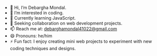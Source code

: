 - 👋 Hi, I’m Debargha Mondal.
- 👀 I’m interested in coding.
- 🌱 Currently learning JavaScript.
- 💞️ Seeking collaboration on web development projects.
- 📫 Reach me at: debarghamondal41022@gmail.com
- 😄 Pronouns: he/him
- ⚡ Fun fact: I enjoy creating mini web projects to experiment with new coding techniques and designs.
<!---
DebarghaMondal/DebarghaMondal is a ✨ special ✨ repository because its `README.md` (this file) appears on your GitHub profile.
You can click the Preview link to take a look at your changes.
--->
